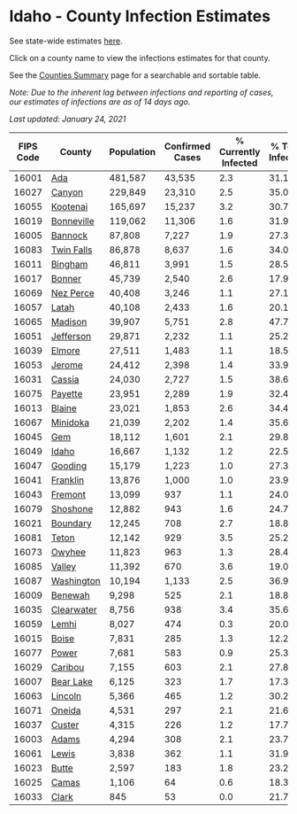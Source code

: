 # Idaho - County Infection Estimates

See state-wide estimates [here](/infections/us-id).

Click on a county name to view the infections estimates for that county.

See the [Counties Summary](/infections/summary-counties) page for a searchable and sortable table.

*Note: Due to the inherent lag between infections and reporting of cases, our estimates of infections are as of 14 days ago.*

*Last updated: January 24, 2021*

|   FIPS Code |                   County |   Population |   Confirmed Cases |   % Currently Infected |   % Total Infected |
|-------------|--------------------------|--------------|-------------------|------------------------|--------------------|
|       16001 |               [Ada](ada) |      481,587 |            43,535 |                    2.3 |               31.1 |
|       16027 |         [Canyon](canyon) |      229,849 |            23,310 |                    2.5 |               35.0 |
|       16055 |     [Kootenai](kootenai) |      165,697 |            15,237 |                    3.2 |               30.7 |
|       16019 | [Bonneville](bonneville) |      119,062 |            11,306 |                    1.6 |               31.9 |
|       16005 |       [Bannock](bannock) |       87,808 |             7,227 |                    1.9 |               27.3 |
|       16083 | [Twin Falls](twin-falls) |       86,878 |             8,637 |                    1.6 |               34.0 |
|       16011 |       [Bingham](bingham) |       46,811 |             3,991 |                    1.5 |               28.5 |
|       16017 |         [Bonner](bonner) |       45,739 |             2,540 |                    2.6 |               17.9 |
|       16069 |   [Nez Perce](nez-perce) |       40,408 |             3,246 |                    1.1 |               27.1 |
|       16057 |           [Latah](latah) |       40,108 |             2,433 |                    1.6 |               20.1 |
|       16065 |       [Madison](madison) |       39,907 |             5,751 |                    2.8 |               47.7 |
|       16051 |   [Jefferson](jefferson) |       29,871 |             2,232 |                    1.1 |               25.2 |
|       16039 |         [Elmore](elmore) |       27,511 |             1,483 |                    1.1 |               18.5 |
|       16053 |         [Jerome](jerome) |       24,412 |             2,398 |                    1.4 |               33.9 |
|       16031 |         [Cassia](cassia) |       24,030 |             2,727 |                    1.5 |               38.6 |
|       16075 |       [Payette](payette) |       23,951 |             2,289 |                    1.9 |               32.4 |
|       16013 |         [Blaine](blaine) |       23,021 |             1,853 |                    2.6 |               34.4 |
|       16067 |     [Minidoka](minidoka) |       21,039 |             2,202 |                    1.4 |               35.6 |
|       16045 |               [Gem](gem) |       18,112 |             1,601 |                    2.1 |               29.8 |
|       16049 |           [Idaho](idaho) |       16,667 |             1,132 |                    1.2 |               22.5 |
|       16047 |       [Gooding](gooding) |       15,179 |             1,223 |                    1.0 |               27.3 |
|       16041 |     [Franklin](franklin) |       13,876 |             1,000 |                    1.0 |               23.9 |
|       16043 |       [Fremont](fremont) |       13,099 |               937 |                    1.1 |               24.0 |
|       16079 |     [Shoshone](shoshone) |       12,882 |               943 |                    1.6 |               24.7 |
|       16021 |     [Boundary](boundary) |       12,245 |               708 |                    2.7 |               18.8 |
|       16081 |           [Teton](teton) |       12,142 |               929 |                    3.5 |               25.2 |
|       16073 |         [Owyhee](owyhee) |       11,823 |               963 |                    1.3 |               28.4 |
|       16085 |         [Valley](valley) |       11,392 |               670 |                    3.6 |               19.0 |
|       16087 | [Washington](washington) |       10,194 |             1,133 |                    2.5 |               36.9 |
|       16009 |       [Benewah](benewah) |        9,298 |               525 |                    2.1 |               18.8 |
|       16035 | [Clearwater](clearwater) |        8,756 |               938 |                    3.4 |               35.6 |
|       16059 |           [Lemhi](lemhi) |        8,027 |               474 |                    0.3 |               20.0 |
|       16015 |           [Boise](boise) |        7,831 |               285 |                    1.3 |               12.2 |
|       16077 |           [Power](power) |        7,681 |               583 |                    0.9 |               25.3 |
|       16029 |       [Caribou](caribou) |        7,155 |               603 |                    2.1 |               27.8 |
|       16007 |   [Bear Lake](bear-lake) |        6,125 |               323 |                    1.7 |               17.3 |
|       16063 |       [Lincoln](lincoln) |        5,366 |               465 |                    1.2 |               30.2 |
|       16071 |         [Oneida](oneida) |        4,531 |               297 |                    2.1 |               21.6 |
|       16037 |         [Custer](custer) |        4,315 |               226 |                    1.2 |               17.7 |
|       16003 |           [Adams](adams) |        4,294 |               308 |                    2.1 |               23.7 |
|       16061 |           [Lewis](lewis) |        3,838 |               362 |                    1.1 |               31.9 |
|       16023 |           [Butte](butte) |        2,597 |               183 |                    1.8 |               23.2 |
|       16025 |           [Camas](camas) |        1,106 |                64 |                    0.6 |               18.3 |
|       16033 |           [Clark](clark) |          845 |                53 |                    0.0 |               21.7 |